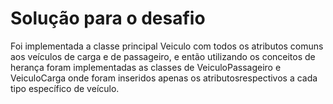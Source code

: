 # Solução para o desafio

Foi implementada a classe principal Veiculo com todos os atributos comuns aos veículos de carga e de passageiro, e então utilizando os conceitos de herança foram implementadas as classes de VeiculoPassageiro e VeiculoCarga onde foram inseridos apenas os atributosrespectivos a cada tipo específico de veículo.
